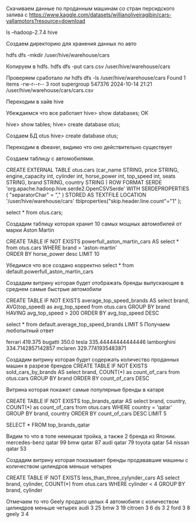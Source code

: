 Скачиваем данные по проданным машинам со стран персидского залива с https://www.kaggle.com/datasets/willianoliveiragibin/cars-yallamotors?resource=download

ls
–hadoop-2.7.4  hive

Создаем директорию для хранения данных по авто

hdfs dfs -mkdir /user/hive/warehouse/cars

Копируем в hdfs.
hdfs dfs -put cars.csv /user/hive/warehouse/cars 

Проверяем сработало ли
hdfs dfs -ls /user/hive/warehouse/cars
Found 1 items
-rw-r--r--   3 root supergroup     547376 2024-10-14 21:21 /user/hive/warehouse/cars/cars.csv

Переходим в хайв
hive

Убеждаемся что все работает
hive> show databases;
OK

hive> show tables;
hive> create database otus;

Создаем БД otus
hive> create database otus;

Переходим в dbeaver, видимо что оно действительно существует 

Создаем таблицу с автомобилями.

CREATE EXTERNAL TABLE otus.cars
      (car_name STRING,
       price STRING,
       engine_capacity int,
       cylinder int,
       horse_power int,
       top_speed int,
       seats STRING, 
       brand STRING,
       country STRING
      )
      ROW FORMAT SERDE 'org.apache.hadoop.hive.serde2.OpenCSVSerde'
      WITH SERDEPROPERTIES (
       "separatorChar" = ","
      ) 
      STORED AS TEXTFILE
      LOCATION '/user/hive/warehouse/cars'
      tblproperties("skip.header.line.count"="1"
      );

select * from otus.cars;

Создадим таблицу которая хранит 10 самых мощных автомобилей от марки Aston Martin

CREATE TABLE IF NOT EXISTS powerfull_aston_martin_cars AS 
select * from otus.cars
WHERE brand = 'aston-martin'  
ORDER BY horse_power desc
 LIMIT 10

Убедимся что все создано корректно 
select * from default.powerfull_aston_martin_cars

Создадим витрину которая будет отображать бренды выпускающие в среднем самые быстрые автомобили 

CREATE TABLE IF NOT EXISTS average_top_speed_brands AS 
select brand, AVG(top_speed) as avg_top_speed from otus.cars 
GROUP BY brand
HAVING  avg_top_speed > 200
ORDER BY avg_top_speed DESC  

select * from default.average_top_speed_brands
LIMIT 5
Получаем любопытный ответ

ferrari	419.375
bugatti	350.0
tesla	335.44444444444446
lamborghini	334.7142857142857
mclaren	329.7741935483871

Создадим витрину которая будет содержать количество проданных машин в разрезе брендов
CREATE TABLE IF NOT EXISTS sold_cars_by_brands AS 
select brand, COUNT(*)  as count_of_cars from otus.cars 
GROUP BY brand
ORDER BY count_of_cars DESC  

Витрина которая покажет самые популярные бренды в катаре 

CREATE TABLE IF NOT EXISTS top_brands_qatar AS 
select brand, country,  COUNT(*)  as count_of_cars from otus.cars 
WHERE  country  = 'qatar'
GROUP BY brand, country 
ORDER BY count_of_cars DESC
LIMIT 5

SELECT  * FROM top_brands_qatar

Видим то что в топе немецкая тройка, а также 2 бренда из Японии.
mercedes-benz	qatar	99
bmw	qatar	87
audi	qatar	79
toyota	qatar	54
nissan	qatar	53

Создадим витрину которая показывает бренды продававшие машины с количеством цилиндров меньше четырех

CREATE TABLE IF NOT EXISTS less_than_three_cylynder_cars AS 
select brand, cylinder,  COUNT(*) from otus.cars 
WHERE cylinder < 4
GROUP  BY brand, cylinder 

Отмечаем то что Geely продало целых 4 автомобиля с количеством цилиндров меньше четырех
audi	3	25
bmw	3	19
citroen	3	6
ds	3	2
ford	3	8
geely	3	4
